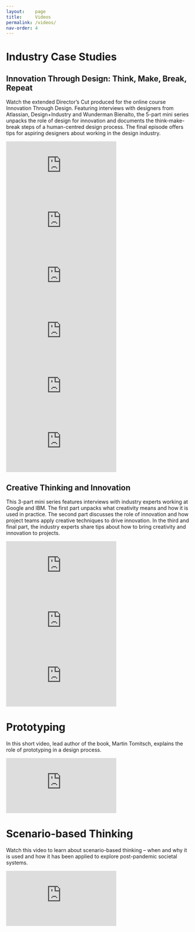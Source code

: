 ```yaml
---
layout:    page
title:     Videos
permalink: /videos/
nav-order: 4
---
```


# Industry Case Studies

## Innovation Through Design: Think, Make, Break, Repeat

Watch the extended Director’s Cut produced for the online course Innovation Through Design. Featuring interviews with designers from Atlassian, Design+Industry and Wunderman Bienalto, the 5-part mini series unpacks the role of design for innovation and documents the think-make-break steps of a human-centred design process. The final episode offers tips for aspiring designers about working in the design industry. 

<div class="video">
	<iframe src="https://www.youtube.com/embed/BjzPF2y3Rbc?si=xULhMxfidr4XY5XX" title="YouTube video player" frameborder="0" allow="accelerometer; autoplay; clipboard-write; encrypted-media; gyroscope; picture-in-picture; web-share" allowfullscreen></iframe>
</div>

<div class="video">
	<iframe src="https://www.youtube.com/embed/oZcFP2W1gKo?si=2gxs80kuujEPmAwd" title="YouTube video player" frameborder="0" allow="accelerometer; autoplay; clipboard-write; encrypted-media; gyroscope; picture-in-picture; web-share" allowfullscreen></iframe>
</div>

<div class="video">
	<iframe src="https://www.youtube.com/embed/ahFIBF6Hmkk?si=YFUl1BnWfR7U2p6L" title="YouTube video player" frameborder="0" allow="accelerometer; autoplay; clipboard-write; encrypted-media; gyroscope; picture-in-picture; web-share" allowfullscreen></iframe>
</div>

<div class="video">
	<iframe src="https://www.youtube.com/embed/HY0X37lv4S4?si=SFUFPf5qx0WGlZBN" title="YouTube video player" frameborder="0" allow="accelerometer; autoplay; clipboard-write; encrypted-media; gyroscope; picture-in-picture; web-share" allowfullscreen></iframe>
</div>

<div class="video">
	<iframe src="https://www.youtube.com/embed/2xqHaYiMTqU?si=4HqOaFt3T1G5Bm1U" title="YouTube video player" frameborder="0" allow="accelerometer; autoplay; clipboard-write; encrypted-media; gyroscope; picture-in-picture; web-share" allowfullscreen></iframe>
</div>

<div class="video">
	<iframe src="https://www.youtube.com/embed/8hfW1L4HB5s?si=kREOZ6eZ1hyhAiVg" title="YouTube video player" frameborder="0" allow="accelerometer; autoplay; clipboard-write; encrypted-media; gyroscope; picture-in-picture; web-share" allowfullscreen></iframe>
</div>

## Creative Thinking and Innovation

This 3-part mini series features interviews with industry experts working at Google and IBM. The first part unpacks what creativity means and how it is used in practice. The second part discusses the role of innovation and how project teams apply creative techniques to drive innovation. In the third and final part, the industry experts share tips about how to bring creativity and innovation to projects. 

<div class="video">
	<iframe src="https://www.youtube.com/embed/-xZesFHq38o?si=AgX0pkqLemSiDw1F" title="YouTube video player" frameborder="0" allow="accelerometer; autoplay; clipboard-write; encrypted-media; gyroscope; picture-in-picture; web-share" allowfullscreen></iframe>
</div>

<div class="video">
	<iframe src="https://www.youtube.com/embed/teKKejhFAJo?si=EhO1ny92xTTnre2a" title="YouTube video player" frameborder="0" allow="accelerometer; autoplay; clipboard-write; encrypted-media; gyroscope; picture-in-picture; web-share" allowfullscreen></iframe>
</div>

<div class="video">
	<iframe src="https://www.youtube.com/embed/DrNXfk8TGQE?si=6iYz7B2cjY4aHW70" title="YouTube video player" frameborder="0" allow="accelerometer; autoplay; clipboard-write; encrypted-media; gyroscope; picture-in-picture; web-share" allowfullscreen></iframe>
</div>

# Prototyping 

In this short video, lead author of the book, Martin Tomitsch, explains the role of prototyping in a design process.

<div class="video">
	<iframe src="https://www.youtube.com/embed/Wv0IdvW6zHI?si=TWMtB0foqii9xc3S" title="YouTube video player" frameborder="0" allow="accelerometer; autoplay; clipboard-write; encrypted-media; gyroscope; picture-in-picture; web-share" allowfullscreen></iframe>
</div>

# Scenario-based Thinking

Watch this video to learn about scenario-based thinking – when and why it is used and how it has been applied to explore post-pandemic societal systems.

<div class="video">
	<iframe src="https://www.youtube.com/embed/TpTk5yJ0uqc?si=48fC-7R1rolasob-" title="YouTube video player" frameborder="0" allow="accelerometer; autoplay; clipboard-write; encrypted-media; gyroscope; picture-in-picture; web-share" allowfullscreen></iframe>
</div>